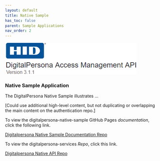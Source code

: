 ```yaml
---
layout: default
title: Native Sample
has_toc: false
parent: Sample Applications
nav_order: 2
---
```


![](../../docs/assets/HID-logo.png)  

### Native Sample Application   

The DigitalPersona Native Sample illustrates ...

[Could use additional high-level content, but not duplicating or overlapping the main content on the authentication repo.]

To view the digitalpersona-native-sample GitHub Pages *documentation*, click the following link.

[Digitalpersona Native Sample Documentation Repo](https://lenhodgeman.github.io/digitalpersona-native-sample/)

To view the digitalpersona-services *Repo*, click this link.

[Digitalpersona Native API Repo](https://github.com/LenHodgeman/digitalpersona-mative-sample/)
